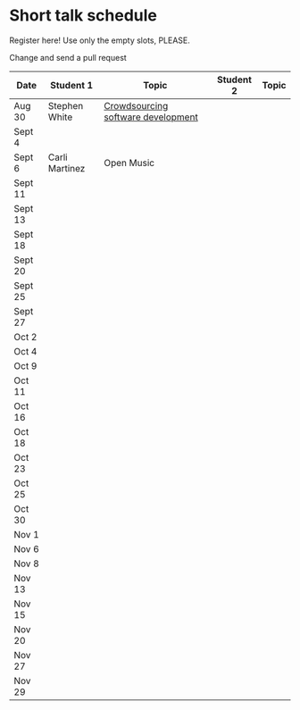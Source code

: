 # Short talk schedule
Register here! Use only the empty slots, PLEASE.

Change and send a pull request

| Date    | Student 1 | Topic | Student 2 | Topic |
| ------- | --------- | ----- | --------- | ----- |
| Aug 30  | Stephen White| [Crowdsourcing software development](https://docs.google.com/presentation/d/1Zf--fTErTjEQR5HdFkJiIh2OI9XFMgT3jQSwflmfxKY/edit?usp=sharing) |           |       |
| Sept 4  |           |       |           |       |
| Sept 6  |Carli Martinez|Open Music|           |       |
| Sept 11 |           |       |           |       |
| Sept 13 |           |       |           |       |
| Sept 18 |           |       |           |       |
| Sept 20 |           |       |           |       |
| Sept 25 |           |       |           |       |
| Sept 27 |           |       |           |       |
| Oct 2   |           |       |           |       |
| Oct 4   |           |       |           |       |
| Oct 9   |           |       |           |       |
| Oct 11  |           |       |           |       |
| Oct 16  |           |       |           |       |
| Oct 18  |           |       |           |       |
| Oct 23  |           |       |           |       |
| Oct 25  |           |       |           |       |
| Oct 30  |           |       |           |       |
| Nov 1   |           |       |           |       |
| Nov 6   |           |       |           |       |
| Nov 8   |           |       |           |       |
| Nov 13  |           |       |           |       |
| Nov 15  |           |       |           |       |
| Nov 20  |           |       |           |       |
| Nov 27  |           |       |           |       |
| Nov 29  |           |       |           |       |
